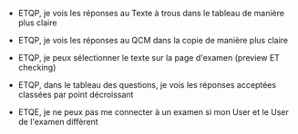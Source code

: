 <!-- -   Ne plus mettre en gris / disabled les radio -->
<!-- -   enlever coloration jaune -->

-   ETQP, je vois les réponses au Texte à trous dans le tableau de manière plus claire

-   ETQP, je vois les réponses au QCM dans la copie de manière plus claire

-   ETQP, je peux sélectionner le texte sur la page d'examen (preview ET checking)

-   ETQP, dans le tableau des questions, je vois les réponses acceptées classées par point décroissant

-   ETQE, je ne peux pas me connecter à un examen si mon User et le User de l'examen diffèrent
